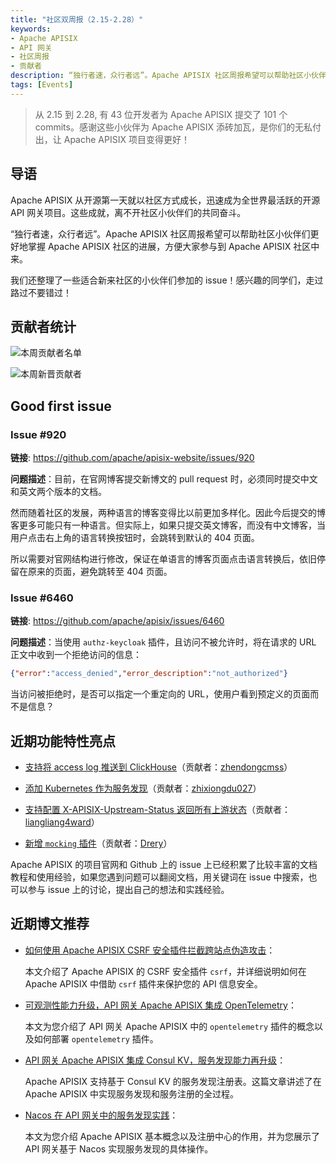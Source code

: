 ```yaml
---
title: "社区双周报（2.15-2.28）"
keywords: 
- Apache APISIX
- API 网关
- 社区周报
- 贡献者
description: “独行者速，众行者远”。Apache APISIX 社区周报希望可以帮助社区小伙伴们更好地掌握 Apache APISIX 社区的每周进展，方便大家参与到 Apache APISIX 社区中来。
tags: [Events]
---
```


> 从 2.15 到 2.28, 有 43 位开发者为 Apache APISIX 提交了 101 个 commits。感谢这些小伙伴为 Apache APISIX 添砖加瓦，是你们的无私付出，让 Apache APISIX 项目变得更好！

<!--truncate-->

## 导语

Apache APISIX 从开源第一天就以社区方式成长，迅速成为全世界最活跃的开源 API 网关项目。这些成就，离不开社区小伙伴们的共同奋斗。

“独行者速，众行者远”。Apache APISIX 社区周报希望可以帮助社区小伙伴们更好地掌握 Apache APISIX 社区的进展，方便大家参与到 Apache APISIX 社区中来。

我们还整理了一些适合新来社区的小伙伴们参加的 issue！感兴趣的同学们，走过路过不要错过！

## 贡献者统计

![本周贡献者名单](https://static.apiseven.com/202108/1646206544073-3e8b3bc8-b941-447e-af00-fb1273f1cfbf.jpg)

![本周新晋贡献者](https://static.apiseven.com/202108/1646206544057-52a28a3f-7bc5-43be-9f21-5a0cd78a4863.jpg)

## Good first issue

### Issue #920

**链接**: https://github.com/apache/apisix-website/issues/920

**问题描述**：目前，在官网博客提交新博文的 pull request 时，必须同时提交中文和英文两个版本的文档。

然而随着社区的发展，两种语言的博客变得比以前更加多样化。因此今后提交的博客更多可能只有一种语言。但实际上，如果只提交英文博客，而没有中文博客，当用户点击右上角的语言转换按钮时，会跳转到默认的 404 页面。

所以需要对官网结构进行修改，保证在单语言的博客页面点击语言转换后，依旧停留在原来的页面，避免跳转至 404 页面。

### Issue #6460

**链接**: https://github.com/apache/apisix/issues/6460

**问题描述**：当使用 `authz-keycloak` 插件，且访问不被允许时，将在请求的 URL 正文中收到一个拒绝访问的信息：

```Json
{"error":"access_denied","error_description":"not_authorized"}
```

当访问被拒绝时，是否可以指定一个重定向的 URL，使用户看到预定义的页面而不是信息？

## 近期功能特性亮点

- [支持将 access log 推送到 ClickHouse](https://github.com/apache/apisix/pull/6215)（贡献者：[zhendongcmss](https://github.com/zhendongcmss)）

- [添加 Kubernetes 作为服务发现](https://github.com/apache/apisix/pull/4880)（贡献者：[zhixiongdu027](https://github.com/zhixiongdu027)）

- [支持配置 X-APISIX-Upstream-Status 返回所有上游状态](https://github.com/apache/apisix/pull/6392)（贡献者：[liangliang4ward](https://github.com/liangliang4ward)）

- [新增 `mocking` 插件](https://github.com/apache/apisix/pull/5940)（贡献者：[Drery](https://github.com/Drery)）

Apache APISIX 的项目官网和 Github 上的 issue 上已经积累了比较丰富的文档教程和使用经验，如果您遇到问题可以翻阅文档，用关键词在 issue 中搜索，也可以参与 issue 上的讨论，提出自己的想法和实践经验。

## 近期博文推荐

- [如何使用 Apache APISIX CSRF 安全插件拦截跨站点伪造攻击](https://apisix.apache.org/zh/blog/2022/02/23/csrf-api-gateway)：

  本文介绍了 Apache APISIX 的 CSRF 安全插件 `csrf`，并详细说明如何在 Apache APISIX 中借助 `csrf` 插件来保护您的 API 信息安全。

- [可观测性能力升级，API 网关 Apache APISIX 集成 OpenTelemetry](https://apisix.apache.org/zh/blog/2022/02/28/apisix-integration-opentelemetry-plugin)：

  本文为您介绍了 API 网关 Apache APISIX 中的 `opentelemetry` 插件的概念以及如何部署 `opentelemetry` 插件。

- [API 网关 Apache APISIX 集成 Consul KV，服务发现能力再升级](https://apisix.apache.org/zh/blog/2022/02/25/consul-api-gateway)：

  Apache APISIX 支持基于 Consul KV 的服务发现注册表。这篇文章讲述了在 Apache APISIX 中实现服务发现和服务注册的全过程。

- [Nacos 在 API 网关中的服务发现实践](https://apisix.apache.org/zh/blog/2022/02/21/nacos-api-gateway)：

  本文为您介绍 Apache APISIX 基本概念以及注册中心的作用，并为您展示了 API 网关基于 Nacos 实现服务发现的具体操作。
